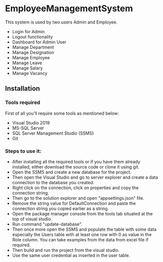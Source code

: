 # EmployeeManagementSystem

This system is used by two users Admin and Employee.
* Login for Admin
* Logout functionality
* Dashboard for Admin User
* Manage Department
* Manage Designation
*	Manage Employee
* Manage Leave
* Manage Salary
* Manage Vacancy

## Installation

### Tools required
First of all you'll require some tools as mentioned below:
* Visual Studio 2019
* MS-SQL Server
* SQL Server Management Studio (SSMS)
* Git

### Steps to use it:
* After installing all the required tools or if you have them already installed, either download the source code or clone it using git.
* Open the SSMS and create a new database for the project.
* Then open the Visual Studio and go to server explorer and create a data connection to the database you created.
* Right click on the connection, click on properties and copy the connection string.
* Then go to the solution explorer and open "appsettings.json" file.
* Remove the string value for DefaultConnection and paste the connection string you copied earlier as a string.
* Open the package manager console from the tools tab situated at the top of visual studio.
* Run command "update-database".
* Then once more open the SSMS and populate the table with some data especially the Users table with at least one row with 0 as value in the Role column. You can take examples from the data from excel file if required. 
* Then build and run the project from the visual studio.
* Use the same user credential as inserted in the user table.

